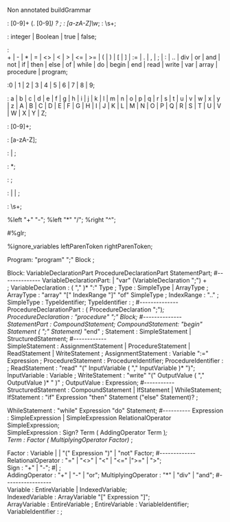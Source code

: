 Non annotated buildGrammar

<number> : [0-9]+ (\. [0-9]*) ? ;
<name> : [a-zA-Z]\w*;
<whitespace> : \s+;

<predefinedIdentifier>: integer | Boolean | true | false;

<specialSymbol>:	
	+ | - | * | = | \<> | \< | > | \<= | >= |
	( | ) | [ | ] | \:= | . | , | \; | \: | .. | div | or |
	and | not | if | then | else | of | while | do |
	begin | end | read | write | var | array |
	procedure | program;

<digit>:0 | 1 | 2 | 3 | 4 | 5 | 6 | 7 | 8 | 9;

<letter>: 
	a | b | c | d | e | f | g | h | i | j | k | l | m | n | o |
	p | q | r | s | t | u | v | w | x | y | z | A | B | C |
	D | E | F | G | H | I | J | K | L | M | N | O | P
	| Q | R | S | T | U | V | W | X | Y | Z;

<integerConstant>:	[0-9]+;

<characterConstant>: [a-zA-Z];

<letterOrDigit>:
	<letter> | 
	<digit> ;
	
<identifier>: <letter>  <letterOrDigit>*;

<constantIdentifier>: <identifier>;

<constant>: 
	<integerConstant> | 
	<characterConstant> | 
	<constantIdentifier>;

<empty> : \s+;



%left "+" "-";
%left "*" "/";
%right "^";



#%glr;

%ignore_variables leftParenToken rightParenToken;

Program:
	"program" <identifier> ";" Block  ; 
	
Block: VariableDeclarationPart 
	ProcedureDeclarationPart 
	StatementPart;
#--------------
VariableDeclarationPart:	<empty> |
	"var"  (VariableDeclaration ";") +  
	;
VariableDeclaration :	<identifier> ( "," <identifier> )*  ":"  Type ;
Type :	SimpleType |  ArrayType ;
ArrayType :	"array" "[" IndexRange "]" "of" SimpleType ;
IndexRange : <integerConstant> ".." <integerConstant>;
SimpleType :	TypeIdentifier;
TypeIdentifier :	<identifier> ;
#--------------
ProcedureDeclarationPart :	( ProcedureDeclaration ";")*;
ProcedureDeclaration :	"procedure" <identifier> ";" Block;
#--------------	
StatementPart :	CompoundStatement;
CompoundStatement:	"begin" Statement ( ";" Statement)* "end" ;
Statement :	SimpleStatement  | StructuredStatement;
#------------	
SimpleStatement :	AssignmentStatement | 
		ProcedureStatement |
		ReadStatement   | 
		WriteStatement ;
AssignmentStatement :	Variable ":=" Expression ;
ProcedureStatement : 	ProcedureIdentifier;
ProcedureIdentifier :	<identifier> ;
ReadStatement :	"read" "("  InputVariable ( "," InputVariable )* ")";
InputVariable :	Variable ;
WriteStatement :	"write" "(" OutputValue ( "," OutputValue )* " )" ;
OutputValue :	Expression;
#-----------	
StructuredStatement :	CompoundStatement  | 
		IfStatement |
		WhileStatement;		
IfStatement :	"if" Expression "then" Statement ("else" Statement)? ;
			
WhileStatement :	"while" Expression  "do" Statement;
#----------	
Expression :	SimpleExpression |
		SimpleExpression RelationalOperator SimpleExpression;		
SimpleExpression :	Sign? Term ( AddingOperator Term )*;	
Term :	Factor ( MultiplyingOperator  Factor)* ;
	
Factor :	Variable | 
	<constant> | 
	"(" Expression ")" | 
	"not" Factor;
#-------------	
RelationalOperator :	"=" | "<>" | "<" | "<=" |">=" | ">";	
Sign :	"+" | "-";    #| <empty>;	
AddingOperator :	 "+" | "-" | "or";
MultiplyingOperator :	"*" | "div" | "and";
#-----------------	
Variable :	EntireVariable | IndexedVariable;	
IndexedVariable :	ArrayVariable "[" Expression "]";	
ArrayVariable : 	EntireVariable ;
EntireVariable :	VariableIdentifier;
VariableIdentifier :	<identifier>;